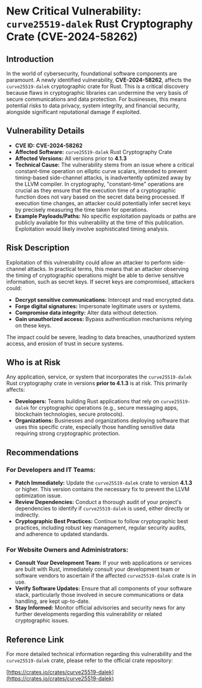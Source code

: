# New Critical Vulnerability: `curve25519-dalek` Rust Cryptography Crate (CVE-2024-58262)

## Introduction

In the world of cybersecurity, foundational software components are paramount. A newly identified vulnerability, **CVE-2024-58262**, affects the `curve25519-dalek` cryptographic crate for Rust. This is a critical discovery because flaws in cryptographic libraries can undermine the very basis of secure communications and data protection. For businesses, this means potential risks to data privacy, system integrity, and financial security, alongside significant reputational damage if exploited.

## Vulnerability Details

*   **CVE ID:** **CVE-2024-58262**
*   **Affected Software:** `curve25519-dalek` Rust Cryptography Crate
*   **Affected Versions:** All versions prior to **4.1.3**
*   **Technical Cause:** The vulnerability stems from an issue where a critical constant-time operation on elliptic curve scalars, intended to prevent timing-based side-channel attacks, is inadvertently optimized away by the LLVM compiler. In cryptography, "constant-time" operations are crucial as they ensure that the execution time of a cryptographic function does not vary based on the secret data being processed. If execution time changes, an attacker could potentially infer secret keys by precisely measuring the time taken for operations.
*   **Example Payloads/Paths:** No specific exploitation payloads or paths are publicly available for this vulnerability at the time of this publication. Exploitation would likely involve sophisticated timing analysis.

## Risk Description

Exploitation of this vulnerability could allow an attacker to perform side-channel attacks. In practical terms, this means that an attacker observing the timing of cryptographic operations might be able to derive sensitive information, such as secret keys. If secret keys are compromised, attackers could:

*   **Decrypt sensitive communications:** Intercept and read encrypted data.
*   **Forge digital signatures:** Impersonate legitimate users or systems.
*   **Compromise data integrity:** Alter data without detection.
*   **Gain unauthorized access:** Bypass authentication mechanisms relying on these keys.

The impact could be severe, leading to data breaches, unauthorized system access, and erosion of trust in secure systems.

## Who is at Risk

Any application, service, or system that incorporates the `curve25519-dalek` Rust cryptography crate in versions **prior to 4.1.3** is at risk. This primarily affects:

*   **Developers:** Teams building Rust applications that rely on `curve25519-dalek` for cryptographic operations (e.g., secure messaging apps, blockchain technologies, secure protocols).
*   **Organizations:** Businesses and organizations deploying software that uses this specific crate, especially those handling sensitive data requiring strong cryptographic protection.

## Recommendations

### For Developers and IT Teams:

*   **Patch Immediately:** Update the `curve25519-dalek` crate to version **4.1.3** or higher. This version contains the necessary fix to prevent the LLVM optimization issue.
*   **Review Dependencies:** Conduct a thorough audit of your project's dependencies to identify if `curve25519-dalek` is used, either directly or indirectly.
*   **Cryptographic Best Practices:** Continue to follow cryptographic best practices, including robust key management, regular security audits, and adherence to updated standards.

### For Website Owners and Administrators:

*   **Consult Your Development Team:** If your web applications or services are built with Rust, immediately consult your development team or software vendors to ascertain if the affected `curve25519-dalek` crate is in use.
*   **Verify Software Updates:** Ensure that all components of your software stack, particularly those involved in secure communications or data handling, are kept up-to-date.
*   **Stay Informed:** Monitor official advisories and security news for any further developments regarding this vulnerability or related cryptographic issues.

## Reference Link

For more detailed technical information regarding this vulnerability and the `curve25519-dalek` crate, please refer to the official crate repository:

[https://crates.io/crates/curve25519-dalek](https://crates.io/crates/curve25519-dalek)